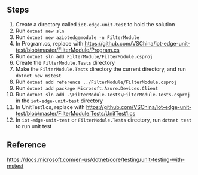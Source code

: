 ## Steps

1. Create a directory called `iot-edge-unit-test` to hold the solution
1. Run `dotnet new sln`
1. Run `dotnet new aziotedgemodule -n FilterModule`
1. In Program.cs, replace with https://github.com/VSChina/iot-edge-unit-test/blob/master/FilterModule/Program.cs
1. Run `dotnet sln add FilterModule/FilterModule.csproj`
1. Create the `FilterModule.Tests` directory
1. Make the `FilterModule.Tests` directory the current directory, and run `dotnet new mstest`
1. Run `dotnet add reference ../FilterModule/FilterModule.csproj`
1. Run `dotnet add package Microsoft.Azure.Devices.Client`
1. Run `dotnet sln add .\FilterModule.Tests\FilterModule.Tests.csproj` in the `iot-edge-unit-test` directory
1. In UnitTest1.cs, replace with https://github.com/VSChina/iot-edge-unit-test/blob/master/FilterModule.Tests/UnitTest1.cs
1. In `iot-edge-unit-test` or `FilterModule.Tests` directory, run `dotnet test` to run unit test

## Reference

https://docs.microsoft.com/en-us/dotnet/core/testing/unit-testing-with-mstest